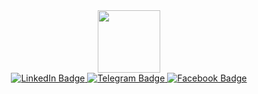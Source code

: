 <div id="header" align="center">
  <img src="https://media.giphy.com/media/M9gbBd9nbDrOTu1Mqx/giphy.gif" width="100"/>
  <div id="badges">
    <a href="https://www.linkedin.com/in/aaron-nguyen-4509a2185" target="_blank">
      <img src="https://img.shields.io/badge/LinkedIn-blue?style=for-the-badge&logo=linkedin&logoColor=white" alt="LinkedIn Badge"/>
    </a>
    <a href="https://t.me/aaron_nguyen" target="_blank">
      <img src="https://img.shields.io/badge/telegram-lightgrey?logo=telegram&logoColor=white&style=for-the-badge" alt="Telegram Badge"/>
    </a>
    <a href="https://www.facebook.com/Aaron.nguyen.1205tb/" target="_blank">
      <img src="https://img.shields.io/badge/facebook-blue?logo=facebook&logoColor=white&style=for-the-badge" alt="Facebook Badge"/>
    </a>
  </div>
</div>
